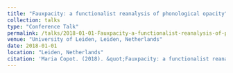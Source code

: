```yaml
---
title: "Fauxpacity: a functionalist reanalysis of phonological opacity"
collection: talks
type: "Conference Talk"
permalink: /talks/2018-01-01-Fauxpacity-a-functionalist-reanalysis-of-phonologi
venue: "University of Leiden, Leiden, Netherlands"
date: 2018-01-01
location: "Leiden, Netherlands"
citation: 'Maria Copot. (2018). &quot;Fauxpacity: a functionalist reanalysis of phonological opacity&quot;. University of Leiden, Leiden, Netherlands.'
---
```



